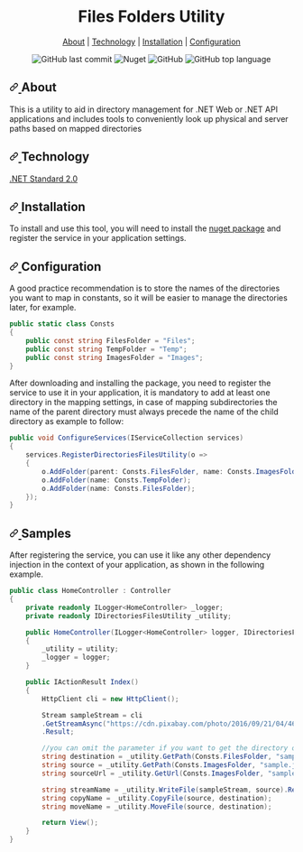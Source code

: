 <h1 align="center">Files Folders Utility</h1>
<p align="center">
<a href="#about">About</a>&nbsp;|
<a href="#technology">Technology</a>&nbsp;|
<a href="#technology">Installation</a>&nbsp;|
<a href="#technology">Configuration</a>
</p>

<p align="center">
<img alt="GitHub last commit" src="https://img.shields.io/github/last-commit/quemuel-nassor/DotnetCoreDirectoriesFilesUtility?color=orange&style=plastic">
<img alt="Nuget" src="https://img.shields.io/nuget/v/dotnet-directory-files-utility?style=plastic">
<img alt="GitHub" src="https://img.shields.io/github/license/quemuel-nassor/DotnetCoreDirectoriesFilesUtility?style=plastic">
<img alt="GitHub top language" src="https://img.shields.io/github/languages/top/quemuel-nassor/DotnetCoreDirectoriesFilesUtility?color=yellow&style=plastic">
</p>

<h2>
<a id="about" class="anchor" aria-hidden="true" href="#about">
<svg class="octicon octicon-link" viewBox="0 0 16 16" version="1.1" width="16" height="16" aria-hidden="true">
<path fill-rule="evenodd" d="M7.775 3.275a.75.75 0 001.06 1.06l1.25-1.25a2 2 0 112.83 2.83l-2.5 2.5a2 2 0 01-2.83 0 .75.75 0 00-1.06 1.06 3.5 3.5 0 004.95 0l2.5-2.5a3.5 3.5 0 00-4.95-4.95l-1.25 1.25zm-4.69 9.64a2 2 0 010-2.83l2.5-2.5a2 2 0 012.83 0 .75.75 0 001.06-1.06 3.5 3.5 0 00-4.95 0l-2.5 2.5a3.5 3.5 0 004.95 4.95l1.25-1.25a.75.75 0 00-1.06-1.06l-1.25 1.25a2 2 0 01-2.83 0z"></path>
</svg>
</a>
About</h2>
This is a utility to aid in directory management for .NET Web or .NET API applications and includes tools to conveniently look up physical and server paths based on mapped directories

<h2>
<a id="technology" class="anchor" aria-hidden="true" href="#technology">
<svg class="octicon octicon-link" viewBox="0 0 16 16" version="1.1" width="16" height="16" aria-hidden="true">
<path fill-rule="evenodd" d="M7.775 3.275a.75.75 0 001.06 1.06l1.25-1.25a2 2 0 112.83 2.83l-2.5 2.5a2 2 0 01-2.83 0 .75.75 0 00-1.06 1.06 3.5 3.5 0 004.95 0l2.5-2.5a3.5 3.5 0 00-4.95-4.95l-1.25 1.25zm-4.69 9.64a2 2 0 010-2.83l2.5-2.5a2 2 0 012.83 0 .75.75 0 001.06-1.06 3.5 3.5 0 00-4.95 0l-2.5 2.5a3.5 3.5 0 004.95 4.95l1.25-1.25a.75.75 0 00-1.06-1.06l-1.25 1.25a2 2 0 01-2.83 0z"></path>
</svg>
</a>
Technology</h2>

[.NET Standard 2.0](https://learn.microsoft.com/pt-br/dotnet/standard/net-standard?tabs=net-standard-2-0)

<h2>
<a id="installation" class="anchor" aria-hidden="true" href="#installation">
<svg class="octicon octicon-link" viewBox="0 0 16 16" version="1.1" width="16" height="16" aria-hidden="true">
<path fill-rule="evenodd" d="M7.775 3.275a.75.75 0 001.06 1.06l1.25-1.25a2 2 0 112.83 2.83l-2.5 2.5a2 2 0 01-2.83 0 .75.75 0 00-1.06 1.06 3.5 3.5 0 004.95 0l2.5-2.5a3.5 3.5 0 00-4.95-4.95l-1.25 1.25zm-4.69 9.64a2 2 0 010-2.83l2.5-2.5a2 2 0 012.83 0 .75.75 0 001.06-1.06 3.5 3.5 0 00-4.95 0l-2.5 2.5a3.5 3.5 0 004.95 4.95l1.25-1.25a.75.75 0 00-1.06-1.06l-1.25 1.25a2 2 0 01-2.83 0z"></path>
</svg>
</a>
Installation</h2>

To install and use this tool, you will need to install the [nuget package][nuget-pkg] and register the service in your application settings.

<h2>
<a id="configuration" class="anchor" aria-hidden="true" href="#configuration">
<svg class="octicon octicon-link" viewBox="0 0 16 16" version="1.1" width="16" height="16" aria-hidden="true">
<path fill-rule="evenodd" d="M7.775 3.275a.75.75 0 001.06 1.06l1.25-1.25a2 2 0 112.83 2.83l-2.5 2.5a2 2 0 01-2.83 0 .75.75 0 00-1.06 1.06 3.5 3.5 0 004.95 0l2.5-2.5a3.5 3.5 0 00-4.95-4.95l-1.25 1.25zm-4.69 9.64a2 2 0 010-2.83l2.5-2.5a2 2 0 012.83 0 .75.75 0 001.06-1.06 3.5 3.5 0 00-4.95 0l-2.5 2.5a3.5 3.5 0 004.95 4.95l1.25-1.25a.75.75 0 00-1.06-1.06l-1.25 1.25a2 2 0 01-2.83 0z"></path>
</svg>
</a>
Configuration</h2>
A good practice recommendation is to store the names of the directories you want to map in constants, so it will be easier to manage the directories later, for example.

```c#
public static class Consts
{
    public const string FilesFolder = "Files";
    public const string TempFolder = "Temp";
    public const string ImagesFolder = "Images";
}
```

After downloading and installing the package, you need to register the service to use it in your application, it is mandatory to add at least one directory in the mapping settings, in case of mapping subdirectories the name of the parent directory must always precede the name of the child directory as example to follow:

```c#
public void ConfigureServices(IServiceCollection services)
{
    services.RegisterDirectoriesFilesUtility(o =>
    {
        o.AddFolder(parent: Consts.FilesFolder, name: Consts.ImagesFolder);
        o.AddFolder(name: Consts.TempFolder);
        o.AddFolder(name: Consts.FilesFolder);
    });
}
```

<h2>
<a id="samples" class="anchor" aria-hidden="true" href="#samples">
<svg class="octicon octicon-link" viewBox="0 0 16 16" version="1.1" width="16" height="16" aria-hidden="true">
<path fill-rule="evenodd" d="M7.775 3.275a.75.75 0 001.06 1.06l1.25-1.25a2 2 0 112.83 2.83l-2.5 2.5a2 2 0 01-2.83 0 .75.75 0 00-1.06 1.06 3.5 3.5 0 004.95 0l2.5-2.5a3.5 3.5 0 00-4.95-4.95l-1.25 1.25zm-4.69 9.64a2 2 0 010-2.83l2.5-2.5a2 2 0 012.83 0 .75.75 0 001.06-1.06 3.5 3.5 0 00-4.95 0l-2.5 2.5a3.5 3.5 0 004.95 4.95l1.25-1.25a.75.75 0 00-1.06-1.06l-1.25 1.25a2 2 0 01-2.83 0z"></path>
</svg>
</a>
Samples</h2>
After registering the service, you can use it like any other dependency injection in the context of your application, as shown in the following example.

```c#
public class HomeController : Controller
{
    private readonly ILogger<HomeController> _logger;
    private readonly IDirectoriesFilesUtility _utility;

    public HomeController(ILogger<HomeController> logger, IDirectoriesFilesUtility utility)
    {
        _utility = utility;
        _logger = logger;
    }

    public IActionResult Index()
    {
        HttpClient cli = new HttpClient();

        Stream sampleStream = cli
        .GetStreamAsync("https://cdn.pixabay.com/photo/2016/09/21/04/46/barley-field-1684052_960_720.jpg")
        .Result;

        //you can omit the parameter if you want to get the directory only
        string destination = _utility.GetPath(Consts.FilesFolder, "sample.jpg");
        string source = _utility.GetPath(Consts.ImagesFolder, "sample.jpg");
        string sourceUrl = _utility.GetUrl(Consts.ImagesFolder, "sample.jpg");

        string streamName = _utility.WriteFile(sampleStream, source).Result;
        string copyName = _utility.CopyFile(source, destination);
        string moveName = _utility.MoveFile(source, destination);

        return View();
    }
}
```

[nuget-pkg]:https://www.nuget.org/packages/dotnet-directory-files-utility